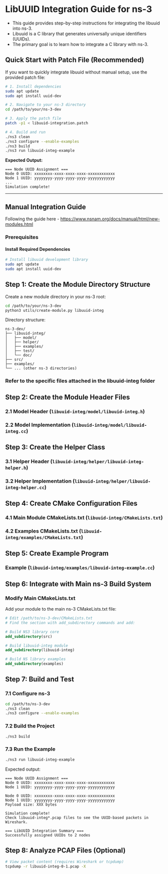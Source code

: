 # LibUUID Integration Guide for ns-3

- This guide provides step-by-step instructions for integrating the libuuid into ns-3.
- Libuuid is a C library that generates universally unique identifiers (UUIDs).
- The primary goal is to learn how to integrate a C library with ns-3.

## Quick Start with Patch File (Recommended)

If you want to quickly integrate libuuid without manual setup, use the provided patch file:

```bash
# 1. Install dependencies
sudo apt update
sudo apt install uuid-dev

# 2. Navigate to your ns-3 directory
cd /path/to/your/ns-3-dev

# 3. Apply the patch file
patch -p1 < libuuid-integration.patch

# 4. Build and run
./ns3 clean
./ns3 configure --enable-examples
./ns3 build
./ns3 run libuuid-integ-example
```

**Expected Output:**
```
=== Node UUID Assignment ===
Node 0 UUID: xxxxxxxx-xxxx-xxxx-xxxx-xxxxxxxxxxxx
Node 1 UUID: yyyyyyyy-yyyy-yyyy-yyyy-yyyyyyyyyyyy
...
Simulation complete!
```

---

## Manual Integration Guide

Following the guide here - <https://www.nsnam.org/docs/manual/html/new-modules.html>

### Prerequisites

#### Install Required Dependencies

```bash
# Install libuuid development library
sudo apt update
sudo apt install uuid-dev
```

## Step 1: Create the Module Directory Structure

Create a new module directory in your ns-3 root:

```bash
cd /path/to/your/ns-3-dev
python3 utils/create-module.py libuuid-integ
```

Directory structure:

```
ns-3-dev/
├── libuuid-integ/
│   ├── model/
│   ├── helper/
│   ├── examples/
│   ├── test/
│   └── doc/
├── src/
├── examples/
└── ... (other ns-3 directories)
```

### Refer to the specific files attached in the libuuid-integ folder 

## Step 2: Create the Module Header Files

### 2.1 Model Header (`libuuid-integ/model/libuuid-integ.h`)

### 2.2 Model Implementation (`libuuid-integ/model/libuuid-integ.cc`)

## Step 3: Create the Helper Class

### 3.1 Helper Header (`libuuid-integ/helper/libuuid-integ-helper.h`)

### 3.2 Helper Implementation (`libuuid-integ/helper/libuuid-integ-helper.cc`)

## Step 4: Create CMake Configuration Files

### 4.1 Main Module CMakeLists.txt (`libuuid-integ/CMakeLists.txt`)

### 4.2 Examples CMakeLists.txt (`libuuid-integ/examples/CMakeLists.txt`)

## Step 5: Create Example Program

### Example (`libuuid-integ/examples/libuuid-integ-example.cc`)

## Step 6: Integrate with Main ns-3 Build System

### Modify Main CMakeLists.txt

Add your module to the main ns-3 CMakeLists.txt file:

```bash
# Edit /path/to/ns-3-dev/CMakeLists.txt
# Find the section with add_subdirectory commands and add:
```

```cmake
# Build NS3 library core
add_subdirectory(src)

# Build libuuid-integ module
add_subdirectory(libuuid-integ)

# Build NS library examples
add_subdirectory(examples)
```

## Step 7: Build and Test

### 7.1 Configure ns-3

```bash
cd /path/to/ns-3-dev
./ns3 clean
./ns3 configure --enable-examples
```

### 7.2 Build the Project

```bash
./ns3 build
```

### 7.3 Run the Example

```bash
./ns3 run libuuid-integ-example
```

Expected output:

```
=== Node UUID Assignment ===
Node 0 UUID: xxxxxxxx-xxxx-xxxx-xxxx-xxxxxxxxxxxx
Node 1 UUID: yyyyyyyy-yyyy-yyyy-yyyy-yyyyyyyyyyyy

Node 0 UUID: xxxxxxxx-xxxx-xxxx-xxxx-xxxxxxxxxxxx
Node 1 UUID: yyyyyyyy-yyyy-yyyy-yyyy-yyyyyyyyyyyy
Payload size: XXX bytes

Simulation complete!
Check libuuid-integ*.pcap files to see the UUID-based packets in Wireshark.

=== LibUUID Integration Summary ===
Successfully assigned UUIDs to 2 nodes
```

## Step 8: Analyze PCAP Files (Optional)

```bash
# View packet content (requires Wireshark or tcpdump)
tcpdump -r libuuid-integ-0-1.pcap -X
```

